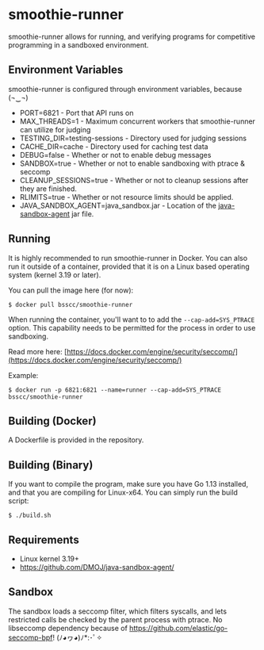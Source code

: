 # smoothie-runner
smoothie-runner allows for running, and verifying programs for competitive programming in a sandboxed environment.

## Environment Variables
smoothie-runner is configured through environment variables, because (¬‿¬)
* PORT=6821 - Port that API runs on
* MAX_THREADS=1 - Maximum concurrent workers that smoothie-runner can utilize for judging
* TESTING_DIR=testing-sessions - Directory used for judging sessions
* CACHE_DIR=cache - Directory used for caching test data 
* DEBUG=false - Whether or not to enable debug messages
* SANDBOX=true - Whether or not to enable sandboxing with ptrace & seccomp
* CLEANUP_SESSIONS=true - Whether or not to cleanup sessions after they are finished.
* RLIMITS=true - Whether or not resource limits should be applied.
* JAVA_SANDBOX_AGENT=java_sandbox.jar - Location of the [java-sandbox-agent](https://github.com/DMOJ/java-sandbox-agent/tree/d73cc65b7454250d7a7aac81edbb0c1d8fa64c62) jar file.

## Running
It is highly recommended to run smoothie-runner in Docker. You can also run it outside of a container, provided that it is on a Linux based operating system (kernel 3.19 or later).

You can pull the image here (for now):
```shell script
$ docker pull bsscc/smoothie-runner
```

When running the container, you'll want to to add the `--cap-add=SYS_PTRACE` option. 
This capability needs to be permitted for the process in order to use sandboxing.

Read more here: [https://docs.docker.com/engine/security/seccomp/](https://docs.docker.com/engine/security/seccomp/)

Example:
```shell script
$ docker run -p 6821:6821 --name=runner --cap-add=SYS_PTRACE bsscc/smoothie-runner
```

## Building (Docker)
A Dockerfile is provided in the repository.

## Building (Binary)
If you want to compile the program, make sure you have Go 1.13 installed, and that you are compiling for Linux-x64. You can simply run the build script:
```shell script
$ ./build.sh
```
 
 ## Requirements
 * Linux kernel 3.19+
 * https://github.com/DMOJ/java-sandbox-agent/
 
 ## Sandbox
 The sandbox loads a seccomp filter, which filters syscalls, and lets restricted calls be checked by the parent process with ptrace. 
 No libseccomp dependency because of https://github.com/elastic/go-seccomp-bpf! (ﾉ◕ヮ◕)ﾉ*:･ﾟ✧
